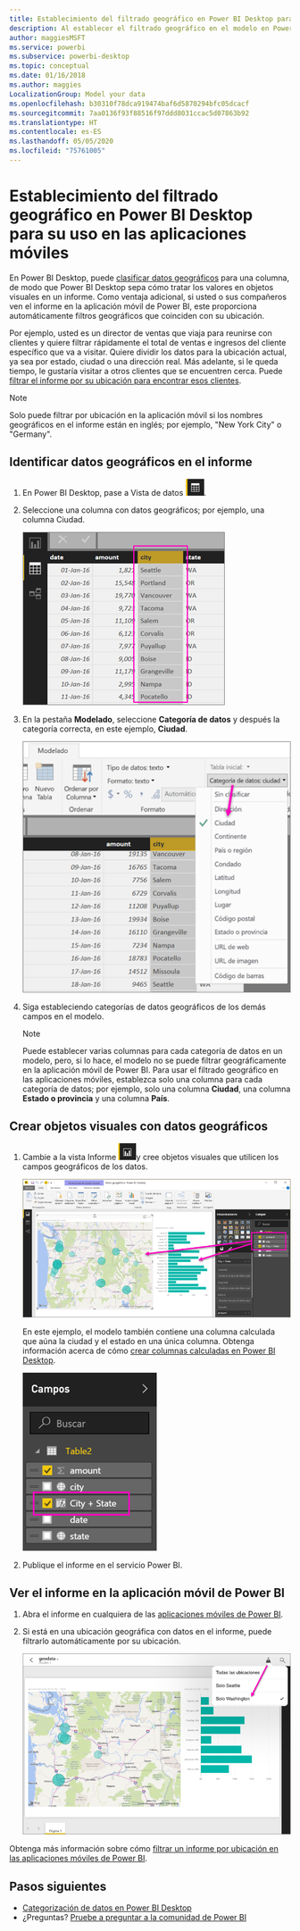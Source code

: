 ```yaml
---
title: Establecimiento del filtrado geográfico en Power BI Desktop para las aplicaciones móviles
description: Al establecer el filtrado geográfico en el modelo en Power BI Desktop, puede filtrar los datos para su ubicación automáticamente en las aplicaciones móviles de Power BI.
author: maggiesMSFT
ms.service: powerbi
ms.subservice: powerbi-desktop
ms.topic: conceptual
ms.date: 01/16/2018
ms.author: maggies
LocalizationGroup: Model your data
ms.openlocfilehash: b30310f78dca919474baf6d5870294bfc05dcacf
ms.sourcegitcommit: 7aa0136f93f88516f97ddd8031ccac5d07863b92
ms.translationtype: HT
ms.contentlocale: es-ES
ms.lasthandoff: 05/05/2020
ms.locfileid: "75761005"
---
```

# <a name="set-geographic-filters-in-power-bi-desktop-for-use-in-the-mobile-app"></a>Establecimiento del filtrado geográfico en Power BI Desktop para su uso en las aplicaciones móviles
En Power BI Desktop, puede [clasificar datos geográficos](desktop-data-categorization.md) para una columna, de modo que Power BI Desktop sepa cómo tratar los valores en objetos visuales en un informe. Como ventaja adicional, si usted o sus compañeros ven el informe en la aplicación móvil de Power BI, este proporciona automáticamente filtros geográficos que coinciden con su ubicación. 

Por ejemplo, usted es un director de ventas que viaja para reunirse con clientes y quiere filtrar rápidamente el total de ventas e ingresos del cliente específico que va a visitar. Quiere dividir los datos para la ubicación actual, ya sea por estado, ciudad o una dirección real. Más adelante, si le queda tiempo, le gustaría visitar a otros clientes que se encuentren cerca. Puede [filtrar el informe por su ubicación para encontrar esos clientes](consumer/mobile/mobile-apps-geographic-filtering.md).

> [!NOTE]
> Solo puede filtrar por ubicación en la aplicación móvil si los nombres geográficos en el informe están en inglés; por ejemplo, "New York City" o "Germany".
> 
> 

## <a name="identify-geographic-data-in-your-report"></a>Identificar datos geográficos en el informe
1. En Power BI Desktop, pase a Vista de datos ![Icono Vista de datos](media/desktop-mobile-geofiltering/pbi_desktop_data_icon.png).
2. Seleccione una columna con datos geográficos; por ejemplo, una columna Ciudad.
   
    ![Columna Ciudad](media/desktop-mobile-geofiltering/power-bi-desktop-geo-column.png)
3. En la pestaña **Modelado**, seleccione **Categoría de datos** y después la categoría correcta, en este ejemplo, **Ciudad**.
   
    ![Cuadro Categoría de datos](media/desktop-mobile-geofiltering/power-bi-desktop-geo-category.png)
4. Siga estableciendo categorías de datos geográficos de los demás campos en el modelo. 
   
   > [!NOTE]
   > Puede establecer varias columnas para cada categoría de datos en un modelo, pero, si lo hace, el modelo no se puede filtrar geográficamente en la aplicación móvil de Power BI. Para usar el filtrado geográfico en las aplicaciones móviles, establezca solo una columna para cada categoría de datos; por ejemplo, solo una columna **Ciudad**, una columna **Estado o provincia** y una columna **País**. 
   > 
   > 

## <a name="create-visuals-with-your-geographic-data"></a>Crear objetos visuales con datos geográficos
1. Cambie a la vista Informe ![Icono de la vista Informe](media/desktop-mobile-geofiltering/power-bi-desktop-report-icon.png)y cree objetos visuales que utilicen los campos geográficos de los datos. 
   
    ![Informe con mapa](media/desktop-mobile-geofiltering/power-bi-desktop-geo-report.png)
   
    En este ejemplo, el modelo también contiene una columna calculada que aúna la ciudad y el estado en una única columna. Obtenga información acerca de cómo [crear columnas calculadas en Power BI Desktop](desktop-calculated-columns.md).
   
    ![Campo Ciudad + país](media/desktop-mobile-geofiltering/power-bi-desktop-city-state-column.png)
2. Publique el informe en el servicio Power BI.

## <a name="view-the-report-in-power-bi-mobile-app"></a>Ver el informe en la aplicación móvil de Power BI
1. Abra el informe en cualquiera de las [aplicaciones móviles de Power BI](consumer/mobile/mobile-apps-for-mobile-devices.md).
2. Si está en una ubicación geográfica con datos en el informe, puede filtrarlo automáticamente por su ubicación.
   
    ![Filtro geográfico de la aplicación móvil](media/desktop-mobile-geofiltering/power-bi-mobile-geo-map-set-filter.png)

Obtenga más información sobre cómo [filtrar un informe por ubicación en las aplicaciones móviles de Power BI](consumer/mobile/mobile-apps-geographic-filtering.md).

## <a name="next-steps"></a>Pasos siguientes
* [Categorización de datos en Power BI Desktop](desktop-data-categorization.md)  
* ¿Preguntas? [Pruebe a preguntar a la comunidad de Power BI](https://community.powerbi.com/)

